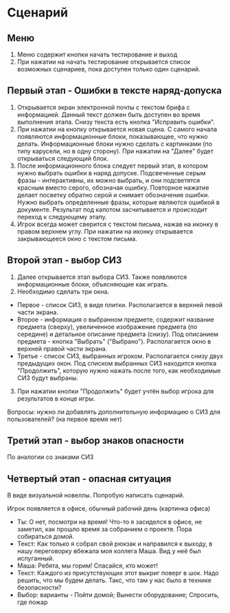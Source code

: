 # Сценарий

## Меню

1. Меню содержит кнопки начать тестирование и выход
2. При нажатии на начать тестирование открывается список возможных сценариев, пока доступен только один сценарий.

## Первый этап - Ошибки в тексте наряд-допуска
1. Открывается экран электронной почты с текстом брифа с информацией. Данный текст должен быть доступен во время выполнения этапа. Снизу текста есть кнопка "Исправить ошибки".
2. При нажатии на кнопку открывается новая сцена. С самого начала появляются информационные блоки, показывающее, что нужно делать. Информационные блоки нужно сделать с картинками (по типу карусели, но в одну сторону). При нажатии на "Далее" будет открываться следующий блок.
3. После информационного блока следует первый этап, в котором нужно выбрать ошибки в наряд допуске. Подсвеченные серым фразы - интерактивны, их можно выбрать, и они подсветятся красным вместо серого, обозначая ошибку. Повторное нажатие делает посветку обратно серой и снимает обозначение ошибки. Нужно выбрать определенные фразы, которые являются ошибкой в документе. Результат под капотом засчитывается и происходит переход к следующему этапу.
4. Игрок всегда может сверится с текстом письма, нажав на иконку в правом верхнем углу. При нажатии на иконку открывается закрывающееся окно с текстом письма.

## Второй этап - выбор СИЗ
1. Далее открывается этап выбора СИЗ. Также появляются информационные блоки, объясняющие как играть.
2. Необходимо сделать три окна. 
- Первое - список СИЗ, в виде плитки. Располагается в верхней левой части экрана.
- Второе - информация о выбранном предмете, содержит название предмета (сверху), увеличенное изображение предмета (по середине) и детальное описание предмета (снизу). Под описанием предмета - кнопка "Выбрать" ("Выбрано"). Располагается окно в верхней правой части экрана.
- Третье - список СИЗ, выбранных игроком. Располагается снизу двух предыдущих окон. Под списком выбранных СИЗ находится кнопка "Продолжить", которую нужно нажать после того, как необходимые СИЗ будут выбраны. 
3. При нажатии кнопки "Продолжить" будет учтён выбор игрока для результатов в конце игры.

Вопросы: нужно ли добавлять дополнительную информацию о СИЗ для пользователей? (на первое время нет)

## Третий этап - выбор знаков опасности

По аналогии со знаками СИЗ

## Четвертый этап - опасная ситуация

В виде визуальной новеллы. Попробую написать сценарий.

Игрок появляется в офисе, обычный рабочий день (картинка офиса)

- Ты: О нет, посмотри на время! Что-то я засиделся в офисе, не заметил, как прошло время за собранием о проекте. Пора собираться домой.
- Текст: Как только я собрал свой рюкзак и направился к выходу, в нашу переговорку вбежала моя коллега Маша. Вид у неё был испуганный.
- Маша: Ребята, мы горим! Спасайся, кто может!
- Текст: Каждого из присутствующих этот выкриг поверг в шок. Надо решить, что мы будем делать. Такс, что там у нас было в технике безопасности?
- Выбор: варианты - Пойти домой; Вынести оборудование; Спросить, где пожар
